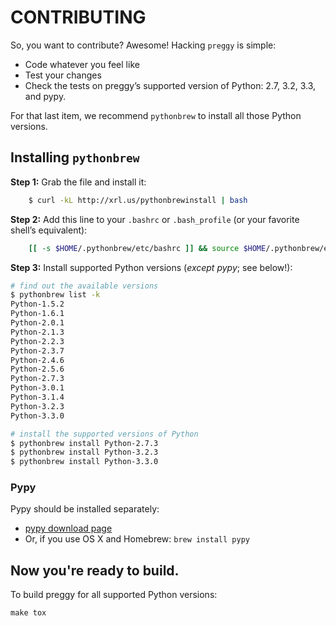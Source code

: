 CONTRIBUTING
============

So, you want to contribute?  Awesome!  Hacking `preggy` is simple:

- Code whatever you feel like
- Test your changes
- Check the tests on preggy’s supported version of Python: 2.7, 3.2, 3.3, and pypy.

For that last item, we recommend `pythonbrew` to install all those Python versions. 


Installing `pythonbrew`
-----------------------

**Step 1:** Grab the file and install it:

```bash
    $ curl -kL http://xrl.us/pythonbrewinstall | bash
```

**Step 2:** Add this line to your `.bashrc` or `.bash_profile` (or your favorite shell’s equivalent):

```bash
    [[ -s $HOME/.pythonbrew/etc/bashrc ]] && source $HOME/.pythonbrew/etc/bashrc
```

**Step 3:** Install supported Python versions (*except pypy*; see below!):

```bash
# find out the available versions
$ pythonbrew list -k  
Python-1.5.2
Python-1.6.1
Python-2.0.1
Python-2.1.3
Python-2.2.3
Python-2.3.7
Python-2.4.6
Python-2.5.6
Python-2.7.3
Python-3.0.1
Python-3.1.4
Python-3.2.3
Python-3.3.0

# install the supported versions of Python
$ pythonbrew install Python-2.7.3
$ pythonbrew install Python-3.2.3
$ pythonbrew install Python-3.3.0
```

### Pypy

Pypy should be installed separately:

- [pypy download page](http://pypy.org/download.html)
- Or, if you use OS X and Homebrew: `brew install pypy`


Now you're ready to build.
--------------------------
To build preggy for all supported Python versions:

    make tox

